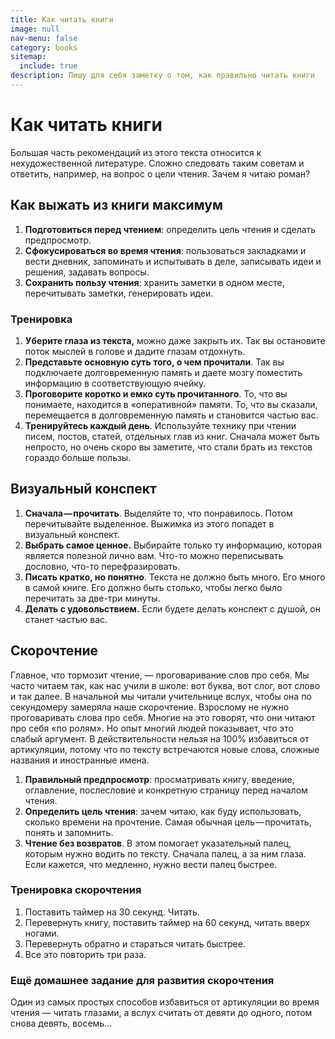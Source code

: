 ```yaml
---
title: Как читать книги
image: null
nav-menu: false
category: books
sitemap:
  include: true
description: Пишу для себя заметку о том, как правильно читать книги
---
```


# Как читать книги

Большая часть рекомендаций из этого текста относится к нехудожественной литературе. Сложно следовать таким советам и ответить, например, на вопрос о цели чтения. Зачем я читаю роман?

## Как выжать из книги максимум

1. **Подготовиться перед чтением**: определить цель чтения и сделать предпросмотр.
2. **Сфокусироваться во время чтения**: пользоваться закладками и вести дневник, запоминать и испытывать в деле, записывать идеи и решения, задавать вопросы.
3. **Сохранить пользу чтения**: хранить заметки в одном месте, перечитывать заметки, генерировать идеи.

### Тренировка

1. **Уберите глаза из текста,** можно даже закрыть их. Так вы остановите поток мыслей в голове и дадите глазам отдохнуть.
2. **Представьте основную суть того, о чем прочитали**. Так вы подключаете долговременную память и даете мозгу поместить информацию в соответствующую ячейку.
3. **Проговорите коротко и емко суть прочитанного**. То, что вы понимаете, находится в «оперативной» памяти. То, что вы сказали, перемещается в долговременную память и становится частью вас.
4. **Тренируйтесь каждый день**. Используйте технику при чтении писем, постов, статей, отдельных глав из книг. Сначала может быть непросто, но очень скоро вы заметите, что стали брать из текстов гораздо больше пользы.

## Визуальный конспект

1. **Сначала — прочитать**. Выделяйте то, что понравилось. Потом перечитывайте выделенное. Выжимка из этого попадет в визуальный конспект.
2. **Выбрать самое ценное.** Выбирайте только ту информацию, которая является полезной лично вам. Что-то можно переписывать дословно, что-то перефразировать.
3. **Писать кратко, но понятно**. Текста не должно быть много. Его много в самой книге. Его должно быть столько, чтобы легко было перечитать за две-три минуты.
4. **Делать с удовольствием.** Если будете делать конспект с душой, он станет частью вас.

## Скорочтение

Главное, что тормозит чтение, — проговаривание слов про себя. Мы часто читаем так, как нас учили в школе: вот буква, вот слог, вот слово и так далее. В начальной мы читали учительнице вслух, чтобы она по секундомеру замеряла наше скорочтение. Взрослому не нужно проговаривать слова про себя. Многие на это говорят, что они читают про себя «по ролям». Но опыт многий людей показывает, что это слабый аргумент. В действительности нельзя на 100% избавиться от артикуляции, потому что по тексту встречаются новые слова, сложные названия и иностранные имена.

1. **Правильный предпросмотр**: просматривать книгу, введение, оглавление, послесловие и конкретную страницу перед началом чтения.
2. **Определить цель чтения**: зачем читаю, как буду использовать, сколько времени на прочтение. Самая обычная цель — прочитать, понять и запомнить.
3. **Чтение без возвратов**. В этом помогает указательный палец, которым нужно водить по тексту. Сначала палец, а за ним глаза. Если кажется, что медленно, нужно вести палец быстрее.

### Тренировка скорочтения

1. Поставить таймер на 30 секунд. Читать.
2. Перевернуть книгу, поставить таймер на 60 секунд, читать вверх ногами.
3. Перевернуть обратно и стараться читать быстрее.
4. Все это повторить три раза.

### Ещё домашнее задание для развития скорочтения

Один из самых простых способов избавиться от артикуляции во время чтения — читать глазами, а вслух считать от девяти до одного, потом снова девять, восемь…
